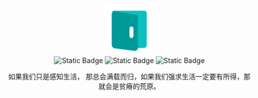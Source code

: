 <p align="center">
    <a href="https://blog.anong.top/">
        <img src="images/anong.svg" width="100" height="100"/>
    </a>
    <br>
    <img alt="Static Badge" src="https://img.shields.io/badge/Blog-Hexo-009999?style=flat">
    <img alt="Static Badge" src="https://img.shields.io/badge/Author-Imanong-0099CC?style=flat">
    <img alt="Static Badge" src="https://img.shields.io/badge/Version-0.1-CC6600?style=flat">
</p>


<p align="center">如果我们只是感知生活， 那总会满载而归，如果我们强求生活一定要有所得，那就会是贫瘠的荒原。</p>



